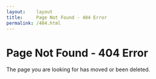 ```yaml
---
layout:    layout
title:     Page Not Found - 404 Error
permalink: /404.html
---
```


# Page Not Found - 404 Error

The page you are looking for has moved or been deleted.
